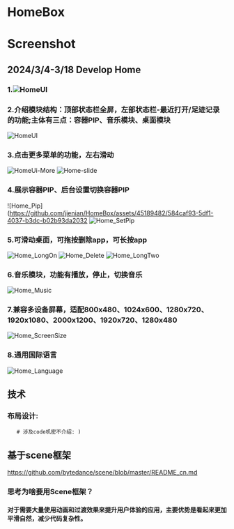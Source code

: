 # HomeBox
# Screenshot
## 2024/3/4-3/18 Develop Home
### 1.![HomeUI](https://github.com/jienian/HomeBox/assets/45189482/8720d9a3-e0b0-479e-8e1d-1863f6ca0e3f)
### 2.介绍模块结构：顶部状态栏全屏，左部状态栏-最近打开/足迹记录的功能;主体有三点：容器PIP、音乐模块、桌面模块 
![HomeUI](https://github.com/jienian/HomeBox/assets/45189482/9f58d51a-f4c7-4b66-9074-906216342df8)
### 3.点击更多菜单的功能，左右滑动
![HomeUi-More](https://github.com/jienian/HomeBox/assets/45189482/a5bda382-877f-4f91-9082-26869b743a3a)
![Home-slide](https://github.com/jienian/HomeBox/assets/45189482/23e2a419-b17d-4453-838a-12574240f496)
### 4.展示容器PIP、后台设置切换容器PIP
![Home_Pip](https://github.com/jienian/HomeBox/assets/45189482/584caf93-5df1-4037-b3dc-b02b93da2032
![Home_SetPip](https://github.com/jienian/HomeBox/assets/45189482/cc523d94-8935-4454-8485-7791252b7a64)
### 5.可滑动桌面，可拖按删除app，可长按app
![Home_LongOn](https://github.com/jienian/HomeBox/assets/45189482/be47f117-b5a1-42ee-bcc5-5c71b411be4d)
![Home_Delete](https://github.com/jienian/HomeBox/assets/45189482/c6802d16-31fe-472d-abe4-f2a3c103ba81)
![Home_LongTwo](https://github.com/jienian/HomeBox/assets/45189482/e47be52b-4427-4af9-8eab-5fa5a9735344)
### 6.音乐模块，功能有播放，停止，切换音乐
![Home_Music](https://github.com/jienian/HomeBox/assets/45189482/e905ef1f-a6b5-4364-8bdc-9b492c7000d0)
### 7.兼容多设备屏幕，适配800x480、1024x600、1280x720、1920x1080、2000x1200、1920x720、1280x480
![Home_ScreenSize](https://github.com/jienian/HomeBox/assets/45189482/937ab277-028d-4939-b91c-51c714618566)
### 8.通用国际语言
![Home_Language](https://github.com/jienian/HomeBox/assets/45189482/2fdfc242-6fb4-4de8-a9af-70eb395082fd)

## 技术
### 布局设计:
```
   # 涉及code机密不介绍: )
```
## 基于scene框架
https://github.com/bytedance/scene/blob/master/README_cn.md

### 思考为啥要用Scene框架？
#### 对于需要大量使用动画和过渡效果来提升用户体验的应用，主要优势是看起来更加平滑自然，减少代码复杂性。

